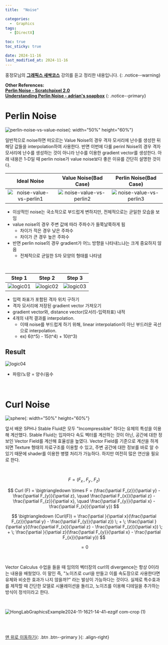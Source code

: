 ```yaml
---
title:  "Noise" 

categories:
  -  Graphics
tags:
  - [DirectX]

toc: true
toc_sticky: true

date: 2024-11-16
last_modified_at: 2024-11-16
---
```



홍정모님의 **[그래픽스 새싹코스](https://honglab.co.kr/)** 강의를 듣고 정리한 내용입니다.
{: .notice--warning}

**Other References: <br>[Perlin Noise - Scratchpixel 2.0](https://web.archive.org/web/20180616011332/http://www.scratchapixel.com/lessons/procedural-generation-virtual-worlds%20/perlin-noise-part-2) <br>[Understanding Perlin Noise - adrian's soapbox](https://adrianb.io/2014/08/09/perlinnoise.html)**
{: .notice--primary}

# Perlin Noise

![perlin-noise-vs-value-noise](https://github.com/user-attachments/assets/d16a324c-286b-49e0-acbf-7a644255ebb1){: width="50%" height="60%"}

일반적으로 noise하면 떠오르는 Value Noise의 경우 격자 모서리에 난수를 생성한 뒤 해당 값들을 interpolation하여 사용한다. 반면 이번에 다룰 perinl Noise의 경우 격자 모서리에 난수를 생성하는 것이 아니라 난수를 이용한 gradient vector를 생성한다. 아래 내용은 1-D일 때 perlin noise가 value noise보다 좋은 이유를 간단히 설명한 것이다.

| Ideal Noise | Value Noise(Bad Case) | Perlin Noise(Bad Case) |
|:-:|:-:|:-:|
|![noise-value-vs-perlin1](https://github.com/user-attachments/assets/75bf781f-a874-4a38-a8ea-37fd60509afa)|![noise-value-vs-perlin2](https://github.com/user-attachments/assets/aaf44108-7044-4dfb-9bff-0eec59044fbe)|![noise-value-vs-perlin3](https://github.com/user-attachments/assets/569a3877-eafa-436a-a891-20015c14b0d6)|

- 이상적인 noise는 국소적으로 부드럽게 변하지만, 전체적으로는 균일한 모습을 보임
- value noise의 경우 주변 값에 따라 주파수가 들쭉날쭉하게 됨
  - 차이가 적은 경우 낮은 주파수
  - 차이가 큰 경우 높은 주파수
- 반면 perlin noise의 경우 gradient가 어느 방향을 나타내느냐는 크게 중요하지 않음
  - 전체적으로 균일한 S자 모양의 형태를 나타냄

<br>

| Step 1 | Step 2 | Step 3 |
|:-:|:-:|:-:|
|![logic01](https://github.com/user-attachments/assets/4f053d65-0309-493c-bd0c-4c9cf4c58fe9)|![logic02](https://github.com/user-attachments/assets/1aaa6014-e694-4d5f-8236-2e5625793c43)|![logic03](https://github.com/user-attachments/assets/36abce97-01f6-4f9c-badb-7db69adc49d5)|

- 입력 좌표가 포함된 격자 위치 구하기
- 격자 모서리에 저장된 gradient vector 가져오기
- gradient vector와, distance vector(모서리-입력좌표) 내적
- 4개의 내적 결과를 interpolation. 
  - 이때 noise를 부드럽게 하기 위해, linear interpolation이 아닌 부드러운 곡선으로 interpolation.
  - ex) 6(t^5) - 15(t^4) + 10(t^3)

## Result

![logic04](https://github.com/user-attachments/assets/473d8067-810b-4620-abf2-613b8359f05e)

- 파랑/노랑 = 양수/음수

<br>


# Curl Noise

![sphere](https://github.com/user-attachments/assets/6aa67438-444f-422a-8a6d-1a7c547d2218){: width="50%" height="60%"}


앞서 배운 SPH나 Stable Fluid은 모두 "Incompressible" 하다는 유체의 특성을 이용해 계산했다. Stable Fluid는 입자마다 속도 벡터를 계산하는 것이 아닌, 공간에 대한 정보인 Vector Field를 계산해 효율성을 높였다. Vector Field를 기준으로 계산을 하게 되면 Texture 형태의 자료구조를 이용할 수 있고, 주변 공간에 대한 정보를 바로 알 수 있기 때문에 shader를 이용한 병렬 처리가 가능하다. 하지만 여전히 많은 연산을 필요로 한다. 

<br>

$$ F = (F_{x} \, , \; F_{y} \, , \; F_{z}) $$

$$ Curl (F) = \bigtriangledown \times F  = (\frac{\partial F_{z}}{\partial y} - \frac{\partial F_{y}}{\partial z}, \quad \frac{\partial F_{x}}{\partial z} - \frac{\partial F_{z}}{\partial x}, \quad \frac{\partial F_{y}}{\partial x} - \frac{\partial F_{x}}{\partial y}) $$

$$ \bigtriangledown (Curl(F)) = \frac{\partial }{\partial x}(\frac{\partial F_{z}}{\partial y} - \frac{\partial F_{y}}{\partial z}) \; + \; \frac{\partial }{\partial y}(\frac{\partial F_{x}}{\partial z} - \frac{\partial F_{z}}{\partial x}) \; + \; \frac{\partial }{\partial z}(\frac{\partial F_{y}}{\partial x} - \frac{\partial F_{x}}{\partial y}) $$

$$ = 0 $$

<br>

Vector Calculus 수업을 들을 때 임의의 벡터장의 curl의 divergence는 항상 0이라는 내용을 배웠었다. 이 말인 즉, "노이즈로 curl을 만들고 이를 속도장으로 사용한다면 유체와 비슷한 효과가 나지 않을까?" 라는 발상이 가능하다는 것이다. 실제로 특수효과를 제작할 때 간단한 모델로 시뮬레이션을 돌리고, 노이즈를 이용해 디테일을 추가하는 방식이 정석이라고 한다. 


<br>

![HongLabGraphicsExample2024-11-1621-14-41-ezgif com-crop (1)](https://github.com/user-attachments/assets/7c3b75de-f066-4936-a00a-5027535b13a9)

<br>
<br>


[맨 위로 이동하기](#){: .btn .btn--primary }{: .align-right}
